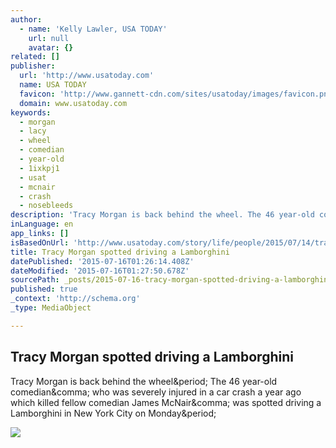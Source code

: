```yaml
---
author:
  - name: 'Kelly Lawler, USA TODAY'
    url: null
    avatar: {}
related: []
publisher:
  url: 'http://www.usatoday.com'
  name: USA TODAY
  favicon: 'http://www.gannett-cdn.com/sites/usatoday/images/favicon.png'
  domain: www.usatoday.com
keywords:
  - morgan
  - lacy
  - wheel
  - comedian
  - year-old
  - 1ixkpj1
  - usat
  - mcnair
  - crash
  - nosebleeds
description: 'Tracy Morgan is back behind the wheel. The 46 year-old comedian, who was severely injured in a car crash a year ago which killed fellow comedian James McNair, was spotted driving a Lamborghini in New York City on Monday.'
inLanguage: en
app_links: []
isBasedOnUrl: 'http://www.usatoday.com/story/life/people/2015/07/14/tracy-morgan-driving-lamborghini-new-york-steve-lacy/30125651/'
title: Tracy Morgan spotted driving a Lamborghini
datePublished: '2015-07-16T01:26:14.408Z'
dateModified: '2015-07-16T01:27:50.678Z'
sourcePath: _posts/2015-07-16-tracy-morgan-spotted-driving-a-lamborghini.md
published: true
_context: 'http://schema.org'
_type: MediaObject

---
```

<article style=""><h1>Tracy Morgan spotted driving a Lamborghini</h1><p>Tracy Morgan is back behind the wheel&amp;period; The 46 year-old comedian&amp;comma; who was severely injured in a car crash a year ago which killed fellow comedian James McNair&amp;comma; was spotted driving a Lamborghini in New York City on Monday&amp;period;</p><img src="http://www.gannett-cdn.com/-mm-/ecee279c0029ad140dd6c67f735b36a75e4f2bc9/c=0-146-682-531&amp;r=x633&amp;c=1200x630/local/-/media/USATODAY/USATODAY/2014/06/07/1402160255000-morgan2.jpg" /></article>